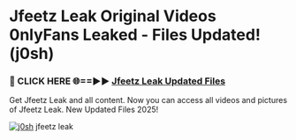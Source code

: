 # Jfeetz Leak Original Videos 0nlyFans Leaked - Files Updated! (j0sh)

<h3>🔴 CLICK HERE 🌐==►► <a href="https://tinyurl.com/2jnfzry5" rel="nofollow">Jfeetz Leak Updated Files</a></h3>

Get Jfeetz Leak and all content. Now you can access all videos and pictures of Jfeetz Leak. New Updated Files 2025!

[![j0sh](https://i.imgur.com/GyGTBgg.gif)](https://tinyurl.com/2jnfzry5)
jfeetz leak